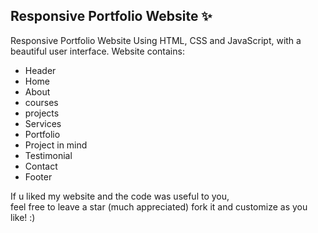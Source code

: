 ## Responsive Portfolio Website ✨

Responsive Portfolio Website Using HTML, CSS and JavaScript, with a beautiful user interface. 
Website contains: 
- Header 
- Home
- About
- courses
- projects
- Services
- Portfolio
- Project in mind
- Testimonial
- Contact
- Footer 

If u liked my website and the code was useful to you, <br>
feel free to leave a star (much appreciated) fork it and customize as you like! :)

